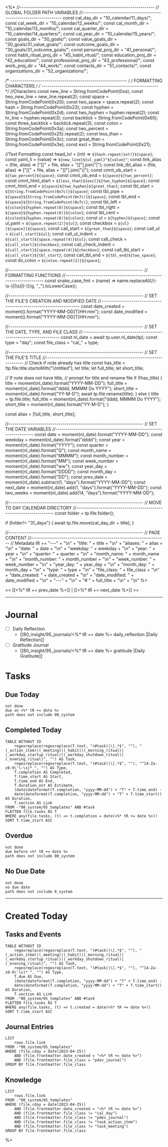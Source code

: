 <%*
//-------------------------------------------------------------------
// GLOBAL FOLDER PATH VARIABLES
//-------------------------------------------------------------------
const cal_day_dir = "10_calendar/11_days/";
const cal_week_dir = "10_calendar/12_weeks/";
const cal_month_dir = "10_calendar/13_months/";
const cal_quarter_dir = "10_calendar/14_quarters/";
const cal_year_dir = "10_calendar/15_years/";
const goals_dir = "30_goals/";
const value_goals_dir = "30_goals/31_value_goals/";
const outcome_goals_dir = "30_goals/31_outcome_goals/";
const personal_proj_dir = "41_personal/";
const habit_ritual_proj_dir = "45_habit_ritual/";
const education_proj_dir = "42_education/";
const professional_proj_dir = "43_professional/";
const work_proj_dir = "44_work/";
const contacts_dir = "51_contacts/";
const organizations_dir = "52_organizations/";

/* ---------------------------------------------------------- */
/*                    FORMATTING CHARACTERS                   */
/* ---------------------------------------------------------- */
//Characters
const new_line = String.fromCodePoint(0xa);
const two_new_line = new_line.repeat(2);
const space = String.fromCodePoint(0x20);
const two_space = space.repeat(2);
const hash = String.fromCodePoint(0x23);
const hyphen = String.fromCodePoint(0x2d);
const two_hyphen = hyphen.repeat(2);
const hr_line = hyphen.repeat(3);
const backtick = String.fromCodePoint(0x60);
const three_backtick = backtick.repeat(3);
const colon = String.fromCodePoint(0x3a);
const two_percent = String.fromCodePoint(0x25).repeat(2);
const less_than = String.fromCodePoint(0x3c);
const great_than = String.fromCodePoint(0x3e);
const excl = String.fromCodePoint(0x21);

//Text Formatting
const head_lvl = (int) => `${hash.repeat(int)}${space}`;
const yaml_li = (value) => `${new_line}${ul_yaml}"${value}"`;
const link_alias = (file, alias) => ["[[" + file, alias + "]]"].join("|");
const link_tbl_alias = (file, alias) => ["[[" + file, alias + "]]"].join("\\|");
const cmnt_ob_start = `${two_percent}${space}`;
const cmnt_ob_end = `${space}${two_percent}`;
const cmnt_html_start = `${less_than}${excl}${two_hyphen}${space}`;
const cmnt_html_end = `${space}${two_hyphen}${great_than}`;
const tbl_start = `${String.fromCodePoint(0x7c)}${space}`;
const tbl_pipe = `${space}${String.fromCodePoint(0x7c)}${space}`;
const tbl_end = `${space}${String.fromCodePoint(0x7c)}`;
const tbl_left = `${colon}${hyphen.repeat(8)}${space}`;
const tbl_right = `${space}${hyphen.repeat(8)}${colon}`;
const tbl_cent = `${colon}${hyphen.repeat(8)}${colon}`;
const ul = `${hyphen}${space}`;
const ul_yaml = `${space.repeat(2)}${ul}`;
const checkbox = `${ul}[${space}]${space}`;
const call_start = `${great_than}${space}`;
const call_ul = `${call_start}${ul}`;
const call_ul_indent = `${call_start}${space.repeat(4)}${ul}`;
const call_check = `${call_start}${checkbox}`;
const call_check_indent = `${call_start}${space.repeat(4)}${checkbox}`;
const call_tbl_start = `${call_start}${tbl_start}`;
const call_tbl_end = `${tbl_end}${two_space}`;
const dv_colon = `${colon.repeat(2)}${space}`;

//-------------------------------------------------------------------
// FORMATTING FUNCTIONS
//-------------------------------------------------------------------
const snake_case_fmt = (name) =>
  name.replaceAll(/(\-\s\-)|(\s)|(\-)]/g, "_").toLowerCase();

//-------------------------------------------------------------------
// SET THE FILE'S CREATION AND MODIFIED DATE
//-------------------------------------------------------------------
const date_created = moment().format("YYYY-MM-DD[T]HH:mm");
const date_modified = moment().format("YYYY-MM-DD[T]HH:mm");

//-------------------------------------------------------------------
// SET THE DATE, TYPE, AND FILE CLASS
//-------------------------------------------------------------------
const nl_date = await tp.user.nl_date(tp);
const type = "day";
const file_class = "cal_" + type;

//-------------------------------------------------------------------
// SET THE FILE'S TITLE
//-------------------------------------------------------------------
// Check if note already has title
const has_title = !tp.file.title.startsWith("Untitled");
let title;
let full_title;
let short_title;

// If note does not have title,
// prompt for title and rename file
if (!has_title) {
  title = moment(nl_date).format("YYYY-MM-DD");
  full_title = moment(nl_date).format("dddd, MMMM Do YYYY");
  short_title = moment(nl_date).format("YY-M-D");
  await tp.file.rename(title);
} else {
  title = tp.file.title;
  full_title = moment(nl_date).format("dddd, MMMM Do YYYY");
  short_title = moment(nl_date).format("YY-M-D");
}

const alias = [full_title, short_title];

//-------------------------------------------------------------------
// SET THE DATE VARIABLES
//-------------------------------------------------------------------
const date = moment(nl_date).format("YYYY-MM-DD");
const weekday = moment(nl_date).format("dddd");
const year = moment(nl_date).format("YYYY");
const quarter = moment(nl_date).format("Q");
const month_name = moment(nl_date).format("MMMM");
const month_number = moment(nl_date).format("MM");
const week_number = moment(nl_date).format("ww");
const year_day = moment(nl_date).format("DDDD");
const month_day = moment(nl_date).format("DD");
const prev_date = moment(nl_date).subtract(1, "days").format("YYYY-MM-DD");
const next_date = moment(nl_date).add(1, "days").format("YYYY-MM-DD");
const two_weeks = moment(nl_date).add(14, "days").format("YYYY-MM-DD");

//-------------------------------------------------------------------
// MOVE TO DAY CALENDAR DIRECTORY
//-------------------------------------------------------------------
const folder = tp.file.folder();

if (folder!= "31_days") {
  await tp.file.move(cal_day_dir + title);
}

//-------------------------------------------------------------------
// PAGE CONTENT
//-------------------------------------------------------------------
// Metadata
tR += "---" + "\n" +
"title: " + title + "\n" +
"aliases: " + alias + "\n" +
"date: " + date + "\n" +
"weekday: " + weekday + "\n" +
"year: " + year + "\n" +
"quarter: " + quarter + "\n" +
"month_name: " + month_name + "\n" +
"month_number: " + month_number + "\n" +
"week_number: " + week_number + "\n" +
"year_day: " + year_day + "\n" +
"month_day: " + month_day + "\n" +
"type: " + type + "\n" +
"file_class: " + file_class + "\n" +
"date_created: " + date_created + "\n" +
"date_modified: " + date_modified + "\n" +
"---" +
"\n" +
"# " + full_title + "\n" +
"\n"
%>

<< [[<%* tR += prev_date %>]] | [[<%* tR += next_date %>]] >>

---

# Journal

- [ ] Daily Reflection
	- [[80_insight/95_journals/<%* tR += date %> daily_reflection |Daily Reflection]]
- [ ] Gratitude Journal
	- [[80_insight/95_journals/<%* tR += date %> gratitude |Daily Gratitude]]

# Tasks

## Due Today

```tasks
not done
due on <%* tR += date %>
path does not include 00_system
```

## Completed Today

```dataview
TABLE WITHOUT ID
	regexreplace(regexreplace(T.text, "(#task)|\[.*$", ""), "(_action_item)|(_meeting)|(_habit)|(_morning_ritual)|(_workday_startup_ritual)|(_workday_shutdown_ritual)|(_evening_ritual)", "") AS Task,
	regexreplace(regexreplace(T.text, "(#task)|\[.*$", ""), "^[A-Za-z0-9\'\-\s]*_", "") AS Type,
	T.completion AS Completed,
	T.time_start AS Start,
	T.time_end AS End,
	T.duration_est AS Estimate,
	(date(dateformat(T.completion, "yyyy-MM-dd") + "T" + T.time_end) -
	date(dateformat(T.completion, "yyyy-MM-dd") + "T" + T.time_start)) AS Duration,
	T.section AS Link
FROM -"00_system/05_templates" AND #task
FLATTEN file.tasks AS T
WHERE any(file.tasks, (t) => t.completion = date(<%* tR += date %>))
SORT T.time_start ASC
```

## Overdue

```tasks
not done
due before <%* tR += date %>
path does not include 00_system
```

## No Due Date

```tasks
not done
no due date
path does not include 0_system
```

---

# Created Today

## Tasks and Events

```dataview
TABLE WITHOUT ID
	regexreplace(regexreplace(T.text, "(#task)|\[.*$", ""), "(_action_item)|(_meeting)|(_habit)|(_morning_ritual)|(_workday_startup_ritual)|(_workday_shutdown_ritual)|(_evening_ritual)", "") AS Task,
	regexreplace(regexreplace(T.text, "(#task)|\[.*$", ""), "^[A-Za-z0-9\'\s]*_", "") AS Type,
	T.due AS Due,
	(date(dateformat(T.completion, "yyyy-MM-dd") + "T" + T.time_end) -
	date(dateformat(T.completion, "yyyy-MM-dd") + "T" + T.time_start)) AS Duration,
	T.section AS Link
FROM -"00_system/05_templates" AND #task
FLATTEN file.tasks AS T
WHERE any(file.tasks, (t) => t.created = date(<%* tR += date %>))
SORT T.time_start ASC
```

## Journal Entries

```dataview
LIST
	rows.file.link
FROM -"00_system/05_templates"
WHERE (file.cday = date(2023-04-25))
	AND (file.frontmatter.date_created = "<%* tR += date %>")
	AND (file.frontmatter.file_class = "pdev_journal")
GROUP BY file.frontmatter.file_class
```

## Knowledge

```dataview
LIST
	rows.file.link
FROM -"00_system/05_templates"
WHERE (file.cday = date(2023-04-25))
	AND (file.frontmatter.date_created = "<%* tR += date %>")
	AND (file.frontmatter.file_class != "cal_day")
	AND (file.frontmatter.file_class != "pdev_journal")
	AND (file.frontmatter.file_class != "task_action_item")
	AND (file.frontmatter.file_class != "task_meeting")
GROUP BY file.frontmatter.file_class
```

%>
